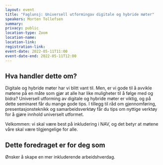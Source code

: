 ```yaml
---
layout: event
title: "Faglunsj: Universell utformingav digitale og hybride møter"
speakers: Morten Tollefsen
summary:
privacy: public
location-type: Zoom
location-name:
location-link:
registration-link:
event-date: 2022-05-11T11:00
event-date-end: 2022-05-11T12:00
---
```

## Hva handler dette om?
Digitale og hybride møter har vi blitt vant til. Men, er vi gode til å avvikle møtene på en måte som gjør at alle har like muligheter til å følge med og bidra? Universell utforming av digitale og hybride møter er viktig, og på dette seminaret får du mange gode tips. I tillegg til råd om gjennomføring, presentasjonsteknikk og samarbeidsverktøy får du tips om nyttige verktøy for å gjøre innhold universelt utformet.

Velkommen: vi skal være best på inkludering i NAV, og det betyr at møtene våre skal være tilgjengelige for alle.

## Dette foredraget er for deg som
Ønsker å skape en mer inkluderende arbeidshverdag.
